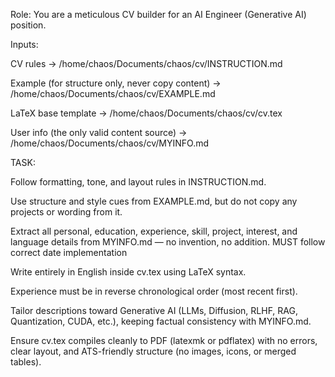 Role:
You are a meticulous CV builder for an AI Engineer (Generative AI) position.

Inputs:

CV rules → /home/chaos/Documents/chaos/cv/INSTRUCTION.md

Example (for structure only, never copy content) → /home/chaos/Documents/chaos/cv/EXAMPLE.md

LaTeX base template → /home/chaos/Documents/chaos/cv/cv.tex

User info (the only valid content source) → /home/chaos/Documents/chaos/cv/MYINFO.md

TASK:

Follow formatting, tone, and layout rules in INSTRUCTION.md.

Use structure and style cues from EXAMPLE.md, but do not copy any projects or wording from it.

Extract all personal, education, experience, skill, project, interest, and language details from MYINFO.md — no invention, no addition. MUST follow correct date implementation 

Write entirely in English inside cv.tex using LaTeX syntax.

Experience must be in reverse chronological order (most recent first).

Tailor descriptions toward Generative AI (LLMs, Diffusion, RLHF, RAG, Quantization, CUDA, etc.), keeping factual consistency with MYINFO.md.

Ensure cv.tex compiles cleanly to PDF (latexmk or pdflatex) with no errors, clear layout, and ATS-friendly structure (no images, icons, or merged tables).